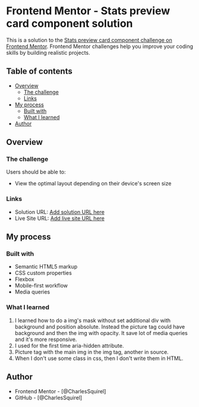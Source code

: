 # Frontend Mentor - Stats preview card component solution

This is a solution to the [Stats preview card component challenge on Frontend Mentor](https://www.frontendmentor.io/challenges/stats-preview-card-component-8JqbgoU62). Frontend Mentor challenges help you improve your coding skills by building realistic projects. 

## Table of contents

- [Overview](#overview)
  - [The challenge](#the-challenge)
  - [Links](#links)
- [My process](#my-process)
  - [Built with](#built-with)
  - [What I learned](#what-i-learned)
- [Author](#author)

## Overview

### The challenge

Users should be able to:

- View the optimal layout depending on their device's screen size

### Links

- Solution URL: [Add solution URL here](https://your-solution-url.com)
- Live Site URL: [Add live site URL here](https://your-live-site-url.com)

## My process

### Built with

- Semantic HTML5 markup
- CSS custom properties
- Flexbox
- Mobile-first workflow
- Media queries

### What I learned

1. I learned how to do a img's mask without set additional div with background and position absolute. Instead the picture tag could have background and then the img with opacity. It save lot of media queries and it's more responsive.
2. I used for the first time aria-hidden attribute.
3. Picture tag with the main img in the img tag, another in source.
4. When I don't use some class in css, then I don't write them in HTML.

## Author

- Frontend Mentor - [@CharlesSquirel]
- GitHub - [@CharlesSquirel]
